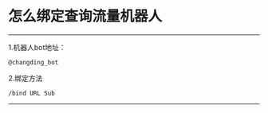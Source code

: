 # 怎么绑定查询流量机器人

-----------------

1.机器人bot地址：

    @changding_bot


2.绑定方法

    /bind URL Sub

-----------------    
